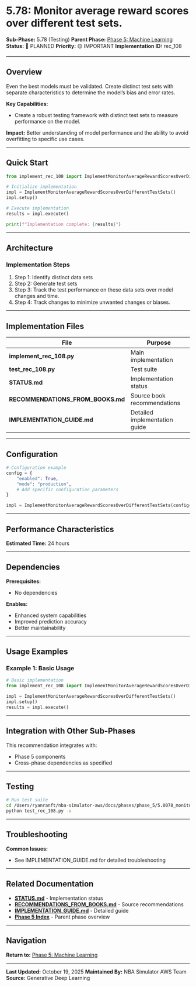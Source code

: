 # 5.78: Monitor average reward scores over different test sets.

**Sub-Phase:** 5.78 (Testing)
**Parent Phase:** [Phase 5: Machine Learning](../PHASE_5_INDEX.md)
**Status:** 🔵 PLANNED
**Priority:** 🟡 IMPORTANT
**Implementation ID:** rec_108

---

## Overview

Even the best models must be validated. Create distinct test sets with separate characteristics to determine the model’s bias and error rates.

**Key Capabilities:**
- Create a robust testing framework with distinct test sets to measure performance on the model.

**Impact:**
Better understanding of model performance and the ability to avoid overfitting to specific use cases.

---

## Quick Start

```python
from implement_rec_108 import ImplementMonitorAverageRewardScoresOverDifferentTestSets

# Initialize implementation
impl = ImplementMonitorAverageRewardScoresOverDifferentTestSets()
impl.setup()

# Execute implementation
results = impl.execute()

print(f"Implementation complete: {results}")
```

---

## Architecture

### Implementation Steps

1. Step 1: Identify distinct data sets
2. Step 2: Generate test sets
3. Step 3: Track the test performance on these data sets over model changes and time.
4. Step 4: Track changes to minimize unwanted changes or biases.

---

## Implementation Files

| File | Purpose |
|------|---------|
| **implement_rec_108.py** | Main implementation |
| **test_rec_108.py** | Test suite |
| **STATUS.md** | Implementation status |
| **RECOMMENDATIONS_FROM_BOOKS.md** | Source book recommendations |
| **IMPLEMENTATION_GUIDE.md** | Detailed implementation guide |

---

## Configuration

```python
# Configuration example
config = {
    "enabled": True,
    "mode": "production",
    # Add specific configuration parameters
}

impl = ImplementMonitorAverageRewardScoresOverDifferentTestSets(config=config)
```

---

## Performance Characteristics

**Estimated Time:** 24 hours

---

## Dependencies

**Prerequisites:**
- No dependencies

**Enables:**
- Enhanced system capabilities
- Improved prediction accuracy
- Better maintainability

---

## Usage Examples

### Example 1: Basic Usage

```python
# Basic implementation
from implement_rec_108 import ImplementMonitorAverageRewardScoresOverDifferentTestSets

impl = ImplementMonitorAverageRewardScoresOverDifferentTestSets()
impl.setup()
results = impl.execute()
```

---

## Integration with Other Sub-Phases

This recommendation integrates with:
- Phase 5 components
- Cross-phase dependencies as specified

---

## Testing

```bash
# Run test suite
cd /Users/ryanranft/nba-simulator-aws/docs/phases/phase_5/5.0078_monitor_average_reward_scores_over_different_test_sets
python test_rec_108.py -v
```

---

## Troubleshooting

**Common Issues:**
- See IMPLEMENTATION_GUIDE.md for detailed troubleshooting

---

## Related Documentation

- **[STATUS.md](STATUS.md)** - Implementation status
- **[RECOMMENDATIONS_FROM_BOOKS.md](RECOMMENDATIONS_FROM_BOOKS.md)** - Source recommendations
- **[IMPLEMENTATION_GUIDE.md](IMPLEMENTATION_GUIDE.md)** - Detailed guide
- **[Phase 5 Index](../PHASE_5_INDEX.md)** - Parent phase overview

---

## Navigation

**Return to:** [Phase 5: Machine Learning](../PHASE_5_INDEX.md)

---

**Last Updated:** October 19, 2025
**Maintained By:** NBA Simulator AWS Team
**Source:** Generative Deep Learning
